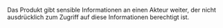 Das Produkt gibt sensible Informationen an einen Akteur weiter, der nicht ausdrücklich zum Zugriff auf diese Informationen berechtigt ist.
